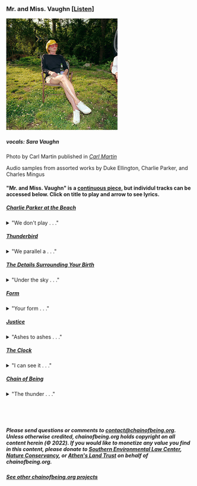 ### Mr. and Miss. Vaughn [\[Listen\]](mmVaughn.mp3)

<img src="saraThumb.jpeg">

##### vocals: Sara Vaughn

Photo by Carl Martin published in *[Carl Martin](http://lenscratch.com/2018/11/carl-martin-an-eponymous-book-of-photography/)*

Audio samples from assorted works by Duke Ellington, Charlie Parker, and Charles Mingus

#### "Mr. and Miss. Vaughn" is a [continuous piece](mmVaughn.mp3), but individul tracks can be accessed below.  Click on title to play and arrow to see lyrics.

##### [Charlie Parker at the Beach](CharlieParkerattheBeach.mp3)
<details>
  <summary markdown='span'>"We don't play . . ."</summary>

~~~ text

We don't play The Beach Boys
	at the beach.
We wake early,
Vacant time drawing us back
From its collapsing alternative.
Contest of vacuums,
Sound from a dead man's horn,
Sun-toasted, salt-cured, soured,
Shaken out from a cobweb of wires
	in the big skull of a saxophone player
The note itself sixty years old,
Bound to get older,
Rewiring me

What a complicated path . . .

One note follows another,
One foot in front of the other.
As I passed the studio window,
He waved to me
While recording
"Bird of Paradise"
	- Blowing it out,
		just like that.
Some minds are so vast
That they become ensnared
And then enslaved
By music.

Charlie Parker was a city
And a plump, black vagrant,
Disheveled,
But like we beach-goers
Straining against the day's brilliance,
He was just scouting short-cuts
To a deeper joy.

~~~~

</details>

##### [Thunderbird](Thunderbird.mp3)
<details>
  <summary markdown='span'>"We parallel a . . ."</summary>

~~~ text

We parallel a wall-cloud in the Thunderbird.
At this clip, we'll out-pace the word
That hovers on waters.

What flies through the wireless-tower wires?
Spires power tireless, Sea-Doo highs that heal me

And you can be healed.

Testify! Testify!

I've seen the golden funnel way up high
And I shiver from waiting on God,

Yet the sky is a thick velvet curtain
That is rending to reveal your face,
A face stupid with brightness.

As close as a scorned lover,
Dry blue desert breath:
This is no good ship’s design
In which to practice death.

But it was only a test.
We are still blanks of the lathe.
I concede then protest. 
We are drag in the great swathe
Of time.

~~~

</details>

##### [The Details Surrounding Your Birth](TheDetailsSurroundingYourBirth.mp3)
<details>
  <summary markdown='span'>"Under the sky . . ."</summary>

~~~ text

Under the sky
I change my skin 
And the sky's clouds 
Are held back
In a circle
By a force 
From my head and eyes
That extends nearly to the horizon.

Child,
Bathe in your cozy restaurant:
Your ears hear the double time
Of your own heart in relation to your mother's.
You breathe into your ears
And taste yourself.

You are possessed.

Who else believes 
That when you look through a telescope
Into the clear Winter night
Before your birth
(As I hold the clouds away)
That the lights you see
Are dead souls imagining their reality?

Who else believes
That the embryo is charged 
With electric residue of the near-dead?

If you believe
	- Stand there
If you're curious
	- Stand over there 
If you've only come for the refreshments
	- Well, your power is not a force
		But it's endearing.

Under the skin of my eyelid is a film
As between the skin of the womb and you -
Blink into this magic hour
That outlines those up-ahead in gold light
And casts our shadows on those behind.

~~~

</details>

##### [Form](Form.mp3)
<details>
  <summary markdown='span'>"Your form . . ."</summary>

~~~ text

Your form,
With his bow drawn,
Is waiting, incompletely,
To be stepped into.

In Autumn
Millions of leaves fall
To the ground.

Release one.

Facing you,
Reflected in atomic detail,
Is another archer
Unloading the full envelope of his energy
Through your arrow.

~~~

</details>

##### [Justice](Justice.mp3)
<details>
  <summary markdown='span'>"Ashes to ashes . . ."</summary>

~~~ text

Ashes to ashes,
Just to just.

I just want a place
Where there’s just enough;

Just enough water to make some seed;
Just enough scratch to make it bleed;
Just enough salt to keep us dry;
Just enough hope to get us high.

I just want to clean-up after people 
on business trips
and then get brought bad news
	on little pink slips.

I just wanna be president
Within an abstract boundary
That separates brothers and sisters.

I just want it to be right
Even if it’s wrong;

Just to be a lawyer, who knows the rule,
Or a doctor, maybe,
Or the Fool;

Just to be conscious of the Heraclitian struggle
Of every atom to exist
	- To make ends meet
And to be happy.

“You there, in the blue shirt,
What do you want to do
When you grow up?”
	- I’d like to be a writer.
“Just a writer?”
	- Just.


~~~

</details>

##### [The Clock](TheClock.mp3)
<details>
  <summary markdown='span'>"I can see it . . ."</summary>

~~~ text

I can see it so much better
When it
the clock
Is hidden.

I can
the clock
Meet you at coordinates
Three-million years from now
No, now!
the clock

Crickets keep time
But
the clock
They can't keep reality
Any more than Autumn can

The clock

The gut-reckoned ratio
Between living a thousand years
the clock
And living forever

How many days are in a week?
the clock
There will always be roads
There will always be Yale

the clock

You remove my blouse
My skirt, brassiere, and panties
the clock 
And check me for ticks

Tocs.

~~~

</details>

##### [Chain of Being](ChainofBeing.mp3)
<details>
  <summary markdown='span'>"The thunder . . ."</summary>

~~~ text

The thunder, my love,
Will shake the poetry
From this sentiment
And exhume its minor significance
Unto the living world.

Sun-kiss
Love-letter fire
The back-lit vista
That subsumes death and birth
	-An origin of species

The thunder, my love,
Will tear the paper
Of this snare,
But the lightening
Won't make a sound

"Sounds like a dream."
	-"It was a dream."
"What do you mean"
	-"I really had that dream."

The thunder, my love,
Allows me this refrain.

The clay road ends
Onward, onward
On foot
Through pines
Toward moonlight,
Passively accumulating
Memories and bugs
	-Rivers and cities
On to the next life.

~~~

</details>

<p> <br /> </p>
<p> <br /> </p>

##### Please send questions or comments to <contact@chainofbeing.org>.  Unless otherwise credited, chainofbeing.org holds copyright on all content herein (© 2022).  If you would like to monetize any value you find in this content, please donate to [Southern Environmental Law Center](https://www.southernenvironment.org/how-to-help/give-today/), [Nature Conservancy](https://support.nature.org), or [Athen's Land Trust](https://connect.clickandpledge.com/w/Form/0d8d085d-92e9-4d3e-9d93-0052b950471b?637236895579056391) on behalf of chainofbeing.org. 

##### [See other chainofbeing.org projects](../index)
